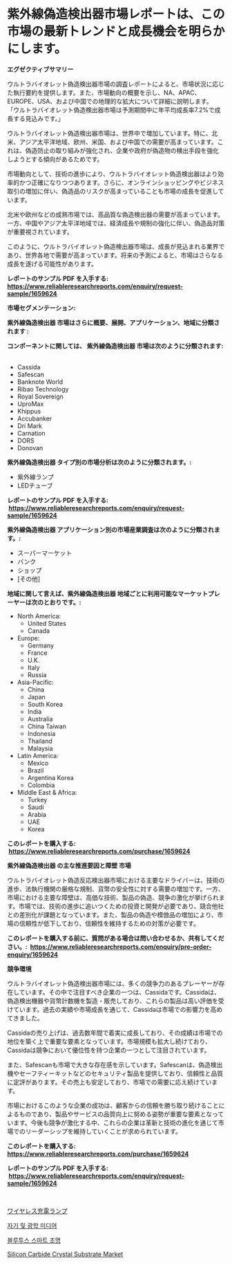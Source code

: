 <p><h1>紫外線偽造検出器市場レポートは、この市場の最新トレンドと成長機会を明らかにします。</h1></p><p><strong>エグゼクティブサマリー</strong></p>
<p><p>ウルトラバイオレット偽造検出器市場の調査レポートによると、市場状況に応じた執行要約を提供します。また、市場動向の概要を示し、NA、APAC、EUROPE、USA、および中国での地理的な拡大について詳細に説明します。 「ウルトラバイオレット偽造検出器市場は予測期間中に年平均成長率7.2%で成長する見込みです。」</p><p>ウルトラバイオレット偽造検出器市場は、世界中で増加しています。特に、北米、アジア太平洋地域、欧州、米国、および中国での需要が高まっています。これは、偽造防止の取り組みが強化され、企業や政府が偽造物の検出手段を強化しようとする傾向があるためです。</p><p>市場動向として、技術の進歩により、ウルトラバイオレット偽造検出器はより効率的かつ正確になりつつあります。さらに、オンラインショッピングやビジネス取引の増加に伴い、偽造品のリスクが高まっていることも市場の成長を促進しています。</p><p>北米や欧州などの成熟市場では、高品質な偽造検出器の需要が高まっています。一方、中国やアジア太平洋地域では、経済成長や規制の強化に伴い、偽造品対策が重要視されています。</p><p>このように、ウルトラバイオレット偽造検出器市場は、成長が見込まれる業界であり、世界各地で需要が高まっています。将来の予測によると、市場はさらなる成長を遂げる可能性があります。</p></p>
<p><strong>レポートのサンプル PDF を入手する: <a href="https://www.reliableresearchreports.com/enquiry/request-sample/1659624">https://www.reliableresearchreports.com/enquiry/request-sample/1659624</a></strong></p>
<p><strong>市場セグメンテーション:</strong></p>
<p><strong> 紫外線偽造検出器 市場はさらに概要、展開、アプリケーション、地域に分類されます :</strong></p>
<p><strong>コンポーネントに関しては、 紫外線偽造検出器 市場は次のように分類されます: &nbsp;</strong></p>
<p><ul><li>Cassida</li><li>Safescan</li><li>Banknote World</li><li>Ribao Technology</li><li>Royal Sovereign</li><li>UproMax</li><li>Khippus</li><li>Accubanker</li><li>Dri Mark</li><li>Carnation</li><li>DORS</li><li>Donovan</li></ul></p>
<p><strong> 紫外線偽造検出器 タイプ別の市場分析は次のように分類されます。:</strong></p>
<p><ul><li>紫外線ランプ</li><li>LEDチューブ</li></ul></p>
<p><strong>レポートのサンプル PDF を入手する: &nbsp;<a href="https://www.reliableresearchreports.com/enquiry/request-sample/1659624">https://www.reliableresearchreports.com/enquiry/request-sample/1659624</a></strong></p>
<p><strong> 紫外線偽造検出器 アプリケーション別の市場産業調査は次のように分類されます。:</strong></p>
<p><ul><li>スーパーマーケット</li><li>バンク</li><li>ショップ</li><li>[その他]</li></ul></p>
<p><strong>地域に関して言えば、紫外線偽造検出器 地域ごとに利用可能なマーケットプレーヤーは次のとおりです。:</strong></p>
<p><ul>
    <li>
        North America:
        <ul>
            <li>United States</li>
            <li>Canada</li>
        </ul>
    </li>
    <li>
        Europe:
        <ul>
            <li>Germany</li>
            <li>France</li>
            <li>U.K.</li>
            <li>Italy</li>
            <li>Russia</li>
        </ul>
    </li>
    <li>
        Asia-Pacific:
        <ul>
            <li>China</li>
            <li>Japan</li>
            <li>South Korea</li>
            <li>India</li>
            <li>Australia</li>
            <li>China Taiwan</li>
            <li>Indonesia</li>
            <li>Thailand</li>
            <li>Malaysia</li>
        </ul>
    </li>
    <li>
        Latin America:
        <ul>
            <li>Mexico</li>
            <li>Brazil</li>
            <li>Argentina Korea</li>
            <li>Colombia</li>
        </ul>
    </li>
    <li>
        Middle East & Africa:
        <ul>
            <li>Turkey</li>
            <li>Saudi</li>
            <li>Arabia</li>
            <li>UAE</li>
            <li>Korea</li>
        </ul>
    </li>
    </ul></p>
<p><strong>このレポートを購入する: &nbsp;<a href="https://www.reliableresearchreports.com/purchase/1659624">https://www.reliableresearchreports.com/purchase/1659624</a></strong></p>
<p><strong>紫外線偽造検出器 の主な推進要因と障壁 市場</strong></p>
<p><p>ウルトラバイオレット偽造反応検出器市場における主要なドライバーは、技術の進歩、法執行機関の厳格な規制、貨幣の安全性に対する需要の増加です。一方、市場における主要な障壁は、高価な技術、製品の偽造、競争の激化が挙げられます。市場では、技術の進歩に追いつくための投資と開発が必要であり、競合他社との差別化が課題となっています。また、製品の偽造や模倣品の増加により、市場の信頼性が低下しており、信頼性を維持するための対策が必要です。</p></p>
<p><strong>このレポートを購入する前に、質問がある場合は問い合わせるか、共有してください。:&nbsp; <a href="https://www.reliableresearchreports.com/enquiry/pre-order-enquiry/1659624">https://www.reliableresearchreports.com/enquiry/pre-order-enquiry/1659624</a></strong></p>
<p><strong>競争環境</strong></p>
<p><p>ウルトラバイオレット偽造検出器市場には、多くの競争力のあるプレーヤーが存在しています。その中で注目すべき企業の一つは、Cassidaです。Cassidaは、偽造検出機器や貨幣計数機を製造・販売しており、これらの製品は高い評価を受けています。過去の実績や市場成長を通じて、Cassidaは市場での影響力を高めてきました。</p><p>Cassidaの売り上げは、過去数年間で着実に成長しており、その成績は市場での地位を築く上で重要な要素となっています。市場規模も拡大し続けており、Cassidaは競争において優位性を持つ企業の一つとして注目されています。</p><p>また、Safescanも市場で大きな存在感を示しています。Safescanは、偽造検出機やセーフティーキットなどのセキュリティ製品を提供しており、信頼性と品質に定評があります。その売上も安定しており、市場での需要に応え続けています。</p><p>市場におけるこのような企業の成功は、顧客からの信頼を勝ち取り続けることによるものであり、製品やサービスの品質向上に努める姿勢が重要な要素となっています。今後も競争が激化する中、これらの企業は革新と技術の進化を通じて市場でのリーダーシップを維持していくことが求められています。</p></p>
<p><strong>このレポートを購入する: &nbsp; <a href="https://www.reliableresearchreports.com/purchase/1659624">https://www.reliableresearchreports.com/purchase/1659624</a></strong></p>
<p><strong>レポートのサンプル PDF を入手する: &nbsp;<a href="https://www.reliableresearchreports.com/enquiry/request-sample/1659624">https://www.reliableresearchreports.com/enquiry/request-sample/1659624</a></strong><strong></strong></p>
<p>&nbsp;</p>
<p><p><a href="https://github.com/SantosDicki04/Market-Research-Report-List-1/blob/main/563017912742.md">ワイヤレス充電ランプ</a></p><p><a href="https://medium.com/@raymondietrich7892023/%EC%9E%90%EC%84%9D-%EB%B0%8F-%EA%B4%91%ED%95%99-%EB%AF%B8%EB%94%94%EC%96%B4-%EC%8B%9C%EC%9E%A5-%EA%B2%BD%EC%9F%81-%EB%B6%84%EC%84%9D-%EC%8B%9C%EC%9E%A5-%EB%8F%99%ED%96%A5-%EB%B0%8F-2031%EB%85%84%EA%B9%8C%EC%A7%80-%EC%98%88%EC%B8%A1-26607de60646">자기 및 광학 미디어</a></p><p><a href="https://medium.com/@hulk678678/%EB%B8%94%EB%A3%A8%ED%88%AC%EC%8A%A4-%EC%8A%A4%EB%A7%88%ED%8A%B8-%EC%A1%B0%EB%AA%85-%EC%8B%9C%EC%9E%A5-%EC%A0%90%EC%9C%A0%EC%9C%A8-%EB%B3%80%ED%99%94-%EB%B0%8F-%EC%8B%9C%EC%9E%A5-%EC%84%B1%EC%9E%A5-%EC%A0%84%EB%A7%9D-2024-2031-1c2726cc78c0">블루투스 스마트 조명</a></p><p><a href="https://github.com/ruddyyedelwadw/Market-Research-Report-List-1/blob/main/silicon-carbide-crystal-substrate-market.md">Silicon Carbide Crystal Substrate Market</a></p></p>